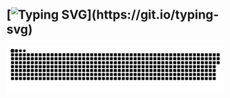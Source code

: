 # [![Typing SVG](https://readme-typing-svg.demolab.com?font=Fira+Code&weight=500&size=40&duration=5001&pause=1000&color=2B8822&background=F892FF00&center=true&width=800&height=65&lines=Hi+there%2C+I+am+Tian+Runze!)](https://git.io/typing-svg)
  <source media="(prefers-color-scheme: dark)" srcset="https://raw.githubusercontent.com/Welldefine/Welldefine/output/github-contribution-grid-snake-dark.svg">
  <source media="(prefers-color-scheme: light)" srcset="https://raw.githubusercontent.com/Welldefine/Welldefine/output/github-contribution-grid-snake.svg">
  <img alt="github contribution grid snake animation" src="https://raw.githubusercontent.com/Welldefine/Welldefine/output/github-contribution-grid-snake.svg">
</picture>

